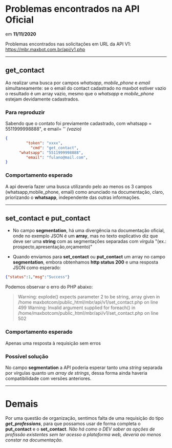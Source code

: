# Problemas encontrados na API Oficial
em **11/11/2020**

Problemas encontrados nas solicitações em URL da API V1: https://mbr.maxbot.com.br/api/v1.php
***
## get_contact
Ao realizar uma busca por campos *whatsapp*, *mobile_phone* e *email* simultaneamente: se o email do contact cadastrado no maxbot estiver vazio o resultado é um array vazio, mesmo que o *whatsapp* e *mobile_phone* estejam devidamente cadastrados.

### Para reproduzir
Sabendo que o contato foi previamente cadastrado, com whatsapp = 5511999998888", e email= '' *(vazio)*

```json
{
         "token": "xxxx",
           "cmd": "get_contact",
      "whatsapp": "5511999998888",
         "email": "fulano@mail.com",
}
```
### Comportamento esperado
A api deveria fazer uma busca utilizando pelo ao menos os 3 campos (whatsapp,mobile_phone, email) como anunciado na documentação, claro, priorizando o **whatsapp**, independente das outras informações.

***
## set_contact e put_contact
- No campo **segmentation**, há uma divergência na documentação oficial, onde no exemplo JSON é um **array**, mas no texto explicativo diz que deve ser uma **string** com as segmentações separadas com vírgula "(ex.: prospecto,apresentação,orçamento)"

- Quando enviamos para **set_contact** ou **put_contact** um array no campo **segmentation**, embora obtenhamos **http status 200** e uma resposta JSON como esperado:
```json
{"status":1,"msg":"Success"}
```
Podemos observar o erro do PHP abaixo:
> Warning: explode() expects parameter 2 to be string, array given in /home maxbotcom/public_html/mbr/api/v1/set_contact.php on line 499
Warning: Invalid argument supplied for foreach() in /home/maxbotcom/public_html/mbr/api/v1/set_contact.php on line 502

### Comportamento esperado
Apenas uma resposta à requisição sem erros

### Possível solução
No campo **segmentation** a API poderia esperar tanto uma *string* separada por vírgulas quanto um *array de strings*, dessa forma ainda haveria compatibilidade com versões anteriores.

***

# Demais
Por uma questão de organização, sentimos falta de uma requisição do tipo ***get_professions***, para que possamos usar de forma completa o **put_contact** e o **set_contact**. *Não há como o DEV saber as opções de profissão existentes sem ter acesso a plataforma web, deveria ao menos constar na documentação*.
